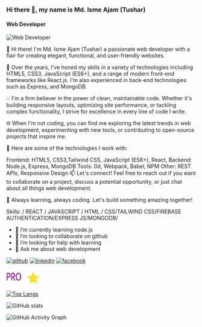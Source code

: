 ### Hi there 👋, my name is  Md. Isme Ajam (Tushar)
#### Web Developer
![Web Developer](https://scontent.fdac134-1.fna.fbcdn.net/v/t39.30808-6/396698681_2375005702706886_1209571987608455455_n.jpg?stp=dst-jpg_s960x960&_nc_cat=107&ccb=1-7&_nc_sid=5f2048&_nc_eui2=AeGWOXNtt80E1LPZAa_4KHcg6TMp9fZiRV7pMyn19mJFXlQMVeBaTcsCI8q3WZBJnA8RfSD5HUm_LHk6qCdzQ6UX&_nc_ohc=pDGlSYG2qHIAX-VXCcz&_nc_ht=scontent.fdac134-1.fna&oh=00_AfB6ctZzJKJuIntitB9tJvs78IP2PKOGh6lFTHksB6IU6w&oe=65427B1E)

👋 Hi there! I'm Md. Isme Ajam (Tushar) a passionate web developer with a flair for creating elegant, functional, and user-friendly websites. 

🚀 Over the years, I've honed my skills in a variety of technologies including HTML5, CSS3, JavaScript (ES6+), and a range of modern front-end frameworks like React.js. I'm also experienced in back-end technologies such as Express, and MongoDB.

💡 I'm a firm believer in the power of clean, maintainable code. Whether it's building responsive layouts, optimizing site performance, or tackling complex functionality, I strive for excellence in every line of code I write.

🌐 When I'm not coding, you can find me exploring the latest trends in web development, experimenting with new tools, or contributing to open-source projects that inspire me.

🔧 Here are some of the technologies I work with:

Frontend: HTML5, CSS3,Tailwind CSS, JavaScript (ES6+), React, 
Backend: Node.js, Express, MongoDB
Tools: Git, Webpack, Babel, NPM
Other: REST APIs, Responsive Design
📫 Let's connect! Feel free to reach out if you want to collaborate on a project, discuss a potential opportunity, or just chat about all things web development.

🌱 Always learning, always coding. Let's build something amazing together!

Skills:  / REACT / JAVASCRIPT / HTML / CSS/TAILWIND CSS/FIREBASE AUTHENTICATION/EXPRESS JS/MONGODB/

- 🌱 I’m currently learning node.js 
- 👯 I’m looking to collaborate on github 
- 🤔 I’m looking for help with learning 
- 💬 Ask me about web development 


[<img src='https://cdn.jsdelivr.net/npm/simple-icons@3.0.1/icons/github.svg' alt='github' height='40'>](https://github.com/Tushar12152)  [<img src='https://cdn.jsdelivr.net/npm/simple-icons@3.0.1/icons/linkedin.svg' alt='linkedin' height='40'>](https://www.linkedin.com/in/md-isme-ajam-tushar-038504291/)  [<img src='https://cdn.jsdelivr.net/npm/simple-icons@3.0.1/icons/facebook.svg' alt='facebook' height='40'>](https://www.facebook.com/TusharImran03)  

<a href='https://github.com/pricing'><img src='https://raw.githubusercontent.com/acervenky/animated-github-badges/master/assets/pro.gif' width='40' height='40'></a> <a href='https://stars.github.com/'><img src='https://raw.githubusercontent.com/acervenky/animated-github-badges/master/assets/starbadge.gif' width='35' height='35'></a> 

[![Top Langs](https://github-readme-stats.vercel.app/api/top-langs/?username=Tushar12152)](https://github.com/anuraghazra/github-readme-stats)

![GitHub stats](https://github-readme-stats.vercel.app/api?username=Tushar12152&show_icons=true&count_private=true)  

![GitHub Activity Graph](https://activity-graph.herokuapp.com/graph?username=Tushar12152)  

